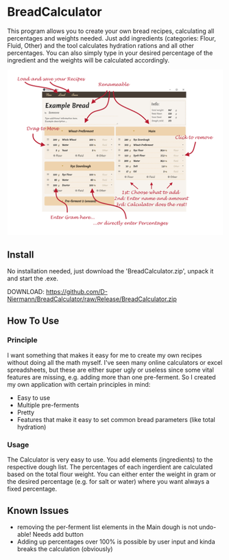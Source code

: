 # BreadCalculator

This program allows you to create your own bread recipes, calculating all percentages and weights needed. Just add ingredients (categories: Flour, Fluid, Other) and the tool calculates hydration rations and all other percentages. You can also simply type in your desired percentage of the ingredient and the weights will be calculated accordingly. 

![alt text](https://github.com/D-Niermann/BreadCalculator/blob/master/Images/TutImg.png)


## Install

No installation needed, just download the 'BreadCalculator.zip', unpack it and start the .exe.

DOWNLOAD: https://github.com/D-Niermann/BreadCalculator/raw/Release/BreadCalculator.zip



## How To Use
### Principle
I want something that makes it easy for me to create my own recipes without doing all the math myself. I've seen many online calculators or excel spreadsheets, but these are either super ugly or useless since some vital features are missing, e.g. adding more than one pre-ferment. So I created my own application with certain principles in mind:
- Easy to use
- Multiple pre-ferments
- Pretty
- Features that make it easy to set common bread parameters (like total hydration)
### Usage
The Calculator is very easy to use. You add elements (ingredients) to the respective dough list. The percentages of each ingerdient are calculated based on the total flour weight. You can either enter the weight in gram or the desired percentage (e.g. for salt or water) where you want always a fixed percentage.




## Known Issues
- removing the per-ferment list elements in the Main dough is not undo-able! Needs add button
- Adding up percentages over 100% is possible by user input and kinda breaks the calculation (obviously)
